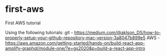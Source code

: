 # first-aws
First AWS tutorial


Using the following tutorials:
git - https://medium.com/@aklson_DS/how-to-properly-setup-your-github-repository-mac-version-3a8047b899e5
AWS - https://aws.amazon.com/getting-started/hands-on/build-react-app-amplify-graphql/module-one/?e=gs2020&p=build-a-react-app-intro
